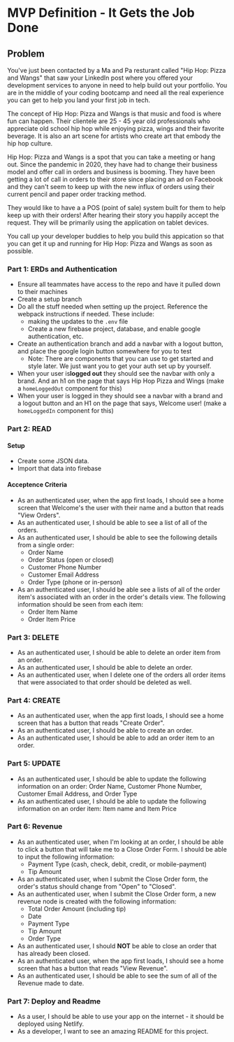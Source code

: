 # MVP Definition - It Gets the Job Done

## Problem

You've just been contacted by a Ma and Pa resturant called "Hip Hop: Pizza and Wangs" that saw your LinkedIn post where you offered your development services to anyone in need to help build out your portfolio. You are in the middle of your coding bootcamp and need all the real experience you can get to help you land your first job in tech.

The concept of Hip Hop: Pizza and Wangs is that music and food is where fun can happen. Their clientele are 25 - 45 year old professionals who appreciate old school hip hop while enjoying pizza, wings and their favorite beverage. It is also an art scene for artists who create art that embody the hip hop culture.

Hip Hop: Pizza and Wangs is a spot that you can take a meeting or hang out. Since the pandemic in 2020, they have had to change their business model and offer call in orders and business is booming. They have been getting a lot of call in orders to their store since placing an ad on Facebook and they can't seem to keep up with the new influx of orders using their current pencil and paper order tracking method.

They would like to have a a POS (point of sale) system built for them to help keep up with their orders! After hearing their story you happily accept the request. They will be primarily using the application on tablet devices.

You call up your developer buddies to help you build this appication so that you can get it up and running for Hip Hop: Pizza and Wangs as soon as possible.

### Part 1: ERDs and Authentication

* Ensure all teammates have access to the repo and have it pulled down to their machines
* Create a setup branch
* Do all the stuff needed when setting up the project. Reference the webpack instructions if needed. These include:
  *  making the updates to the `.env` file
  * Create a new firebase project, database, and enable google authentication, etc.
* Create an authentication branch and add a navbar with a logout button, and place the google login button somewhere for you to test
  * Note: There are components that you can use to get started and style later. We just want you to get your auth set up by yourself.
* When your user is**logged out** they should see the navbar with only a brand.  And an h1 on the page that says Hip Hop Pizza and Wings (make a `homeLoggedOut` component for this)
* When your user is logged in they should see a navbar with a brand and a logout button and an H1 on the page that says, Welcome user! (make a `homeLoggedIn` component for this)

### Part 2: READ

#### Setup

* Create some JSON data.
* Import that data into firebase

#### Acceptence Criteria

* As an authenticated user, when the app first loads, I should see a home screen that Welcome's the user with their name and a button that reads "View Orders".
* As an authenticated user, I should be able to see a list of all of the orders.
* As an authenticated user, I should be able to see the following details from a single order:
  * Order Name
  * Order Status (open or closed)
  * Customer Phone Number
  * Customer Email Address
  * Order Type (phone or in-person)
* As an authenticated user, I should be able see a lists of all of the order item's associated with an order in the order's details view. The following information should be seen from each item:
  * Order Item Name
  * Order Item Price

### Part 3: DELETE

* As an authenticated user, I should be able to delete an order item from an order.
* As an authenticated user, I should be able to delete an order.
* As an authenticated user, when I delete one of the orders all order items that were associated to that order should be deleted as well.

### Part 4: CREATE

* As an authenticated user, when the app first loads, I should see a home screen that has a button that reads "Create Order".
* As an authenticated user, I should be able to create an order.
* As an authenticated user, I should be able to add an order item to an order.

### Part 5: UPDATE

* As an authenticated user, I should be able to update the following information on an order: Order Name, Customer Phone Number, Customer Email Address, and Order Type
* As an authenticated user, I should be able to update the following information on an order item: Item name and Item Price

### Part 6: Revenue

* As an authenticated user, when I'm looking at an order, I should be able to click a button that will take me to a Close Order Form. I should be able to input the following information:
  * Payment Type (cash, check, debit, credit, or mobile-payment)
  * Tip Amount
* As an authenticated user, when I submit the Close Order form, the order's status should change from "Open" to "Closed".
* As an authenticated user, when I submit the Close Order form, a new revenue node is created with the following information:
  * Total Order Amount (including tip)
  * Date
  * Payment Type
  * Tip Amount
  * Order Type
* As an authenticated user, I should __NOT__ be able to close an order that has already been closed.
* As an authenticated user, when the app first loads, I should see a home screen that has a button that reads "View Revenue".
* As an authenticated user, I should be able to see the sum of all of the Revenue made to date.

### Part 7: Deploy and Readme

* As a user, I should be able to use your app on the internet - it should be deployed using Netlify.
* As a developer, I want to see an amazing README for this project.
